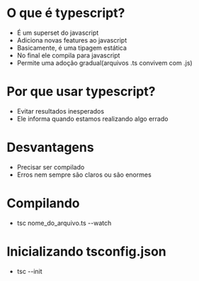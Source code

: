# O que é typescript?
- É um superset do javascript
- Adiciona novas features ao javascript
- Basicamente, é uma tipagem estática
- No final ele compila para javascript
- Permite uma adoção gradual(arquivos .ts convivem com .js)

# Por que usar typescript?
- Evitar resultados inesperados
- Ele informa quando estamos realizando algo errado

# Desvantagens
- Precisar ser compilado
- Erros nem sempre são claros ou são enormes

# Compilando
- tsc nome_do_arquivo.ts --watch

# Inicializando tsconfig.json
- tsc --init